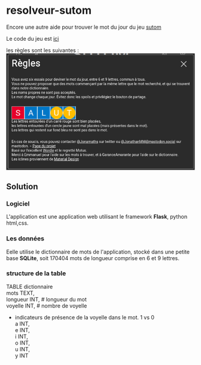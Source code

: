 # resolveur-sutom

Encore une autre aide pour trouver le mot du jour du jeu [sutom](https://sutom.nocle.fr)

Le code du jeu est [ici](https://framagit.org/JonathanMM/sutom)

les règles sont les suivantes :
![règle](doc/sutom.png)

## Solution

### Logiciel
L'application est une application web utilisant le framework **Flask**, python html,css.

### Les données
Eelle utilise le dictionnaire de mots de l'application, stocké dans une petite base **SQLite**, soit 170404 mots de longueur comprise en 6 et 9 lettres.

### structure de la table
TABLE dictionnaire   
    mots     TEXT,   
    longueur INT, # longueur du mot  
    voyelle  INT, # nombre de voyelle   
* indicateurs de présence de la voyelle dans le mot.  1 vs 0   
    a        INT,  
    e        INT,  
    i        INT,  
    o        INT,  
    u        INT,  
    y        INT  

##
